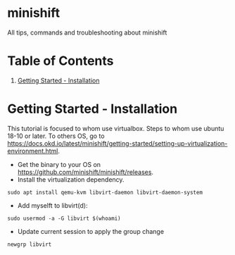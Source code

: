 # minishift
All tips, commands and troubleshooting about minishift

# Table of Contents
1. [Getting Started - Installation](#install)

<a name="install"/>

# Getting Started - Installation
This tutorial is focused to whom use virtualbox. Steps to whom use ubuntu 18-10 or later. To others OS, go to https://docs.okd.io/latest/minishift/getting-started/setting-up-virtualization-environment.html.
* Get the binary to your OS on https://github.com/minishift/minishift/releases.
* Install the virtualization dependency.
```
sudo apt install qemu-kvm libvirt-daemon libvirt-daemon-system
```
* Add myselft to libvirt(d):
```
sudo usermod -a -G libvirt $(whoami)
```
* Update current session to apply the group change
```
newgrp libvirt
```
